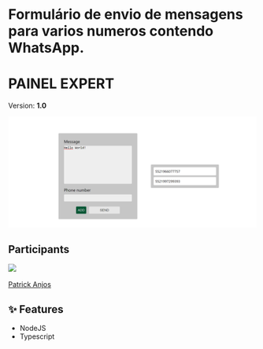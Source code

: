 # Formulário de envio de mensagens para varios numeros contendo WhatsApp.

<div>
   <h1>PAINEL EXPERT</h1>
</div>

<p>Version: <strong>1.0</strong></p>

<div>
   <img src="./src/assets/Captura de tela 2023-08-11 132938.png" alt="image">
</div>

## Participants

[<img src="https://avatars.githubusercontent.com/u/69186374?v=4" width="75px;"/>](https://github.com/setxpro)

[Patrick Anjos](https://github.com/setxpro)


## ✨ Features
- NodeJS
- Typescript